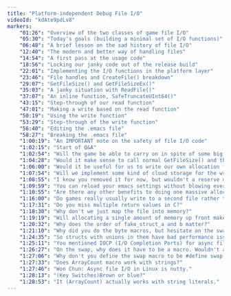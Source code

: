 ```yaml
---
title: "Platform-independent Debug File I/O"
videoId: "kdAte9pdLv8"
markers:
    "01:26": "Overview of the two classes of game file I/O"
    "05:30": "Today's goals (building a minimal set of I/O functions)"
    "06:48": "A brief lesson on the sad history of file I/O"
    "12:40": "The modern and better way of handling files"
    "14:54": "A first pass at the usage code"
    "18:56": "Locking our janky code out of the release build"
    "22:01": "Implementing the I/O functions in the platform layer"
    "23:46": "File handles and CreateFile() breakdown"
    "29:07": "GetFileSize() and GetFileSizeEx()"
    "35:03": "A janky situation with ReadFile()"
    "37:07": "An inline function, SafeTruncateUInt64()"
    "43:15": "Step-through of our read function"
    "47:01": "Making a write based on the read function"
    "50:19": "Using the write function"
    "53:29": "Step-through of the write function"
    "56:40": "Editing the .emacs file"
    "58:27": "Breaking the .emacs file"
    "1:00:19": "An IMPORTANT note on the safety of file I/O code"
    "1:02:15": "Start of Q&A"
    "1:02:54": "Will the game be able to carry on in spite of some big time failure, like a graphics device reset. And does software rendering make that easier to deal with?"
    "1:04:28": "Would it make sense to call normal GetFileSize() and then assert that the high 32-bit value is zero?"
    "1:06:00": "Would it be useful for us to write our own allocation function that specifically allocates sections of our already-reserved temporary memory? I am having trouble understanding why we are doing separate allocations."
    "1:07:54": "Will we implement some kind of cloud storage for the writes?"
    "1:08:55": "I know you removed it for now, but wouldn't a reserve memory method with an arbitrary size still introduce a failure point since it could fail like VirtualAlloc() and we have simply moved the burden onto ourselves?"
    "1:09:59": "You can reload your emacs settings without blowing everything up each time with evalbuffer."
    "1:10:55": "Are there any other benefits to doing one massive allocation, aside from having one failure point. Also does the order of properties in your structs matter when it comes to performance efficiency?"
    "1:16:00": "Do games really usually write to a second file rather than using some soft of safe write function that won't overwrite it if it somehow fails?"
    "1:17:31": "Do you miss multiple return values in C?"
    "1:18:30": "Why don't we just map the file into memory?"
    "1:19:19": "Will allocating a single amount of memory up front make it more difficult to selectively enable/disable certain features of the game, since there could be many combinations, each requiring different amounts of memory?"
    "1:20:32": "Why does the order of fake_struct_a and b matter?"
    "1:21:10": "Why did you do the byte macros, but hesitate on the swap? Is there some hidden complexity on pointer swaps?"
    "1:24:35": "So structs with unions in them have bad performance issues?"
    "1:25:11": "You mentioned IOCP (I/O Completion Ports) for async file I/O. Are you planning to use multiple worker threads? I've been doing some multithreaded epoll code on Linux, and it's a very janky API unless you're using one worker thread. There are even a few articles on LWN.net only about how to safely remove a file descriptor with epoll."
    "1:26:27": "On the swap, why does it have to be a macro. Wouldn't a function do the job and cover the janky complexity with types in the macro?"
    "1:27:06": "Why don't you define the swap macro to be #define swap(a,b){ type_of(a) temp...?"
    "1:27:33": "Does ArrayCount macro work with strings?"
    "1:27:46": "Won Chun: Async file I/O in Linux is nutty."
    "1:28:13": "(Key Switches)Brown or blue?"
    "1:28:53": "It (ArrayCount) actually works with string literals."
---
```


